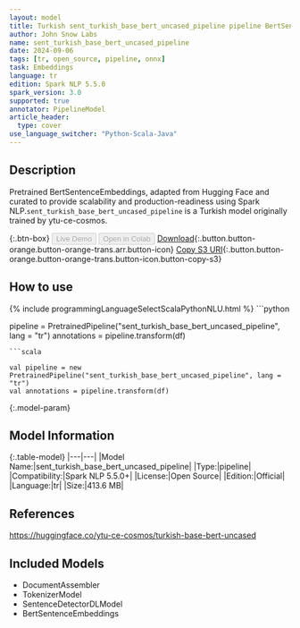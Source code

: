 ```yaml
---
layout: model
title: Turkish sent_turkish_base_bert_uncased_pipeline pipeline BertSentenceEmbeddings from ytu-ce-cosmos
author: John Snow Labs
name: sent_turkish_base_bert_uncased_pipeline
date: 2024-09-06
tags: [tr, open_source, pipeline, onnx]
task: Embeddings
language: tr
edition: Spark NLP 5.5.0
spark_version: 3.0
supported: true
annotator: PipelineModel
article_header:
  type: cover
use_language_switcher: "Python-Scala-Java"
---
```


## Description

Pretrained BertSentenceEmbeddings, adapted from Hugging Face and curated to provide scalability and production-readiness using Spark NLP.`sent_turkish_base_bert_uncased_pipeline` is a Turkish model originally trained by ytu-ce-cosmos.

{:.btn-box}
<button class="button button-orange" disabled>Live Demo</button>
<button class="button button-orange" disabled>Open in Colab</button>
[Download](https://s3.amazonaws.com/auxdata.johnsnowlabs.com/public/models/sent_turkish_base_bert_uncased_pipeline_tr_5.5.0_3.0_1725650959627.zip){:.button.button-orange.button-orange-trans.arr.button-icon}
[Copy S3 URI](s3://auxdata.johnsnowlabs.com/public/models/sent_turkish_base_bert_uncased_pipeline_tr_5.5.0_3.0_1725650959627.zip){:.button.button-orange.button-orange-trans.button-icon.button-copy-s3}

## How to use



<div class="tabs-box" markdown="1">
{% include programmingLanguageSelectScalaPythonNLU.html %}
```python

pipeline = PretrainedPipeline("sent_turkish_base_bert_uncased_pipeline", lang = "tr")
annotations =  pipeline.transform(df)   

```
```scala

val pipeline = new PretrainedPipeline("sent_turkish_base_bert_uncased_pipeline", lang = "tr")
val annotations = pipeline.transform(df)

```
</div>

{:.model-param}
## Model Information

{:.table-model}
|---|---|
|Model Name:|sent_turkish_base_bert_uncased_pipeline|
|Type:|pipeline|
|Compatibility:|Spark NLP 5.5.0+|
|License:|Open Source|
|Edition:|Official|
|Language:|tr|
|Size:|413.6 MB|

## References

https://huggingface.co/ytu-ce-cosmos/turkish-base-bert-uncased

## Included Models

- DocumentAssembler
- TokenizerModel
- SentenceDetectorDLModel
- BertSentenceEmbeddings